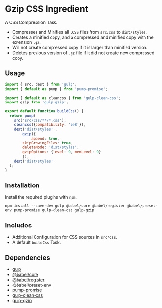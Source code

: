 Gzip CSS Ingredient
================================================================================

A CSS Compression Task.

- Compresses and Minifies all `.CSS` files from `src/css` to `dist/styles`.
- Creates a minified copy, and a compressed and minified copy with the extension `.gz`.
- Will not create compressed copy if it is larger than minified version.
- Deletes previous version of `.gz` file if it did not create new compressed copy.

Usage
--------------------------------------------------------------------------------

```javascript
import { src, dest } from 'gulp';
import { default as pump } from 'pump-promise';

import { default as cleancss } from 'gulp-clean-css';
import gzip from 'gulp-gzip';

export default function buildCss() {
  return pump(
    src('src/css/**/*.css'),
    cleancss({compatibility: 'ie8'}),
    dest('dist/styles'),
		gzip({
			append: true, 
  		skipGrowingFiles: true,
  		deleteMode: 'dist/styles',
  		gzipOptions: {level: 9, memLevel: 9}
		}),
    dest('dist/styles')
  );
}

```

Installation
--------------------------------------------------------------------------------

Install the required plugins with `npm`.

`npm install --save-dev gulp @babel/core @babel/register @babel/preset-env pump-promise gulp-clean-css gulp-gzip`

Includes
--------------------------------------------------------------------------------

- Additional Configuration for CSS sources in `src/css`.
- A default `buildCss` Task.

Dependencies
--------------------------------------------------------------------------------

- [gulp](https://www.npmjs.com/package/gulp/)
- [@babel/core](https://www.npmjs.com/package/@babel/core/)
- [@babel/register](https://www.npmjs.com/package/@babel/register/)
- [@babel/preset-env](https://www.npmjs.com/package/@babel/preset-env/)
- [pump-promise](https://www.npmjs.com/package/pump-promise)
- [gulp-clean-css](https://www.npmjs.com/package/gulp-clean-css)
- [gulp-gzip](https://www.npmjs.com/package/gulp-gzip)

